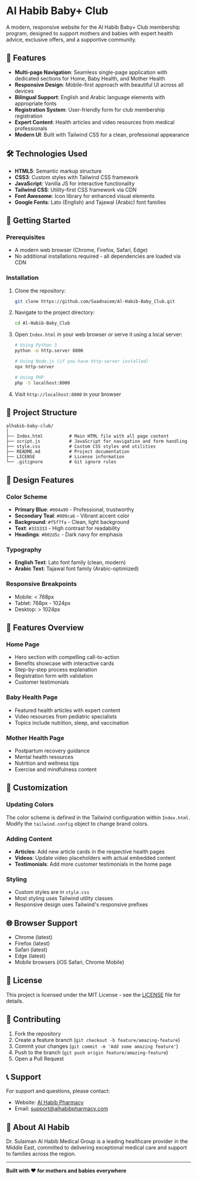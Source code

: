 # Al Habib Baby+ Club

A modern, responsive website for the Al Habib Baby+ Club membership program, designed to support mothers and babies with expert health advice, exclusive offers, and a supportive community.

## 🌟 Features

- **Multi-page Navigation**: Seamless single-page application with dedicated sections for Home, Baby Health, and Mother Health
- **Responsive Design**: Mobile-first approach with beautiful UI across all devices
- **Bilingual Support**: English and Arabic language elements with appropriate fonts
- **Registration System**: User-friendly form for club membership registration
- **Expert Content**: Health articles and video resources from medical professionals
- **Modern UI**: Built with Tailwind CSS for a clean, professional appearance

## 🛠️ Technologies Used

- **HTML5**: Semantic markup structure
- **CSS3**: Custom styles with Tailwind CSS framework
- **JavaScript**: Vanilla JS for interactive functionality
- **Tailwind CSS**: Utility-first CSS framework via CDN
- **Font Awesome**: Icon library for enhanced visual elements
- **Google Fonts**: Lato (English) and Tajawal (Arabic) font families

## 🚀 Getting Started

### Prerequisites

- A modern web browser (Chrome, Firefox, Safari, Edge)
- No additional installations required - all dependencies are loaded via CDN

### Installation

1. Clone the repository:
   ```bash
   git clone https://github.com/Saadnaiem/Al-Habib-Baby_Club.git
   ```

2. Navigate to the project directory:
   ```bash
   cd Al-Habib-Baby_Club
   ```

3. Open `Index.html` in your web browser or serve it using a local server:
   ```bash
   # Using Python 3
   python -m http.server 8000
   
   # Using Node.js (if you have http-server installed)
   npx http-server
   
   # Using PHP
   php -S localhost:8000
   ```

4. Visit `http://localhost:8000` in your browser

## 📁 Project Structure

```
alhabib-baby-club/
│
├── Index.html          # Main HTML file with all page content
├── script.js           # JavaScript for navigation and form handling
├── style.css           # Custom CSS styles and utilities
├── README.md           # Project documentation
├── LICENSE             # License information
└── .gitignore          # Git ignore rules
```

## 🎨 Design Features

### Color Scheme
- **Primary Blue**: `#004a99` - Professional, trustworthy
- **Secondary Teal**: `#009ca6` - Vibrant accent color
- **Background**: `#f5f7fa` - Clean, light background
- **Text**: `#333333` - High contrast for readability
- **Headings**: `#002d5c` - Dark navy for emphasis

### Typography
- **English Text**: Lato font family (clean, modern)
- **Arabic Text**: Tajawal font family (Arabic-optimized)

### Responsive Breakpoints
- Mobile: < 768px
- Tablet: 768px - 1024px
- Desktop: > 1024px

## 📱 Features Overview

### Home Page
- Hero section with compelling call-to-action
- Benefits showcase with interactive cards
- Step-by-step process explanation
- Registration form with validation
- Customer testimonials

### Baby Health Page
- Featured health articles with expert content
- Video resources from pediatric specialists
- Topics include nutrition, sleep, and vaccination

### Mother Health Page
- Postpartum recovery guidance
- Mental health resources
- Nutrition and wellness tips
- Exercise and mindfulness content

## 🔧 Customization

### Updating Colors
The color scheme is defined in the Tailwind configuration within `Index.html`. Modify the `tailwind.config` object to change brand colors.

### Adding Content
- **Articles**: Add new article cards in the respective health pages
- **Videos**: Update video placeholders with actual embedded content
- **Testimonials**: Add more customer testimonials in the home page

### Styling
- Custom styles are in `style.css`
- Most styling uses Tailwind utility classes
- Responsive design uses Tailwind's responsive prefixes

## 🌐 Browser Support

- Chrome (latest)
- Firefox (latest)
- Safari (latest)
- Edge (latest)
- Mobile browsers (iOS Safari, Chrome Mobile)

## 📄 License

This project is licensed under the MIT License - see the [LICENSE](LICENSE) file for details.

## 🤝 Contributing

1. Fork the repository
2. Create a feature branch (`git checkout -b feature/amazing-feature`)
3. Commit your changes (`git commit -m 'Add some amazing feature'`)
4. Push to the branch (`git push origin feature/amazing-feature`)
5. Open a Pull Request

## 📞 Support

For support and questions, please contact:
- Website: [Al Habib Pharmacy](https://www.alhabibpharmacy.com)
- Email: support@alhabibpharmacy.com

## 🏥 About Al Habib

Dr. Sulaiman Al Habib Medical Group is a leading healthcare provider in the Middle East, committed to delivering exceptional medical care and support to families across the region.

---

**Built with ❤️ for mothers and babies everywhere**
